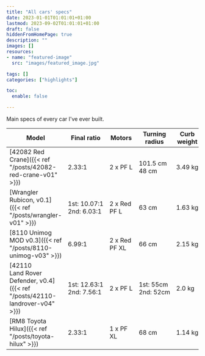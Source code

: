 ```yaml
---
title: "All cars' specs"
date: 2023-01-01T01:01:01+01:00
lastmod: 2023-09-02T01:01:01+01:00
draft: false
hiddenFromHomePage: true
description: ""
images: []
resources:
- name: "featured-image"
  src: "images/featured_image.jpg"

tags: []
categories: ["highlights"]

toc:
  enable: false

---
```


Main specs of every car I've ever built.

| Model | Final ratio | Motors | Turning radius | Curb weight | Wheel base | Wheels |
|-------|-------------|--------|----------------|-------------|------------|----------|
| [42082 Red Crane]({{< ref "/posts/42082-red-crane-v01" >}})  | 2.33:1 | 2 x PF L | 101.5&nbsp;cm <br /> 48 cm | 3.49&nbsp;kg | 30 st | 94&nbsp;mm |
| [Wrangler Rubicon, v0.1]({{< ref "/posts/wrangler-v01" >}})  | 1st: 10.07:1 <br />2nd: 6.03:1 | 2 x Red PF L | 63 cm | 1.63 kg | 28 st | 81 mm (85 mm RC) |
|[8110 Unimog MOD v0.3]({{< ref "/posts/8110-unimog-v03" >}})| 6.99:1| 2 x Red PF XL | 66 cm |2.15 kg| 32 st | 94&nbsp;mm |
|[42110 Land&nbsp;Rover Defender, v0.4]({{< ref "/posts/42110-landrover-v04" >}}) | 1st:&nbsp;12.63:1 <br /> 2nd:&nbsp;7.56:1| 2&nbsp;x&nbsp;PF&nbsp;L | 1st:&nbsp;55cm <br /> 2nd:&nbsp;52cm |2.0 kg| 29 st | 81.6&nbsp;mm |
|[RM8 Toyota Hilux]({{< ref "/posts/toyota-hilux" >}}) | 2.33:1 | 1 x PF XL | 68 cm |1.14 kg| 27 st | 62 mm (78 mm RC) |
